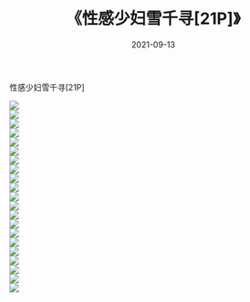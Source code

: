 ﻿---
layout: post
title:  《性感少妇雪千寻[21P]》
date:   2021-09-13
img: http://img.660000.xyz/Sharelink/性感/2021/性感少妇雪千寻[21P]/000.jpg
categories: [美女, 清纯, 唯美]
---

性感少妇雪千寻[21P]

  ![](http://img.660000.xyz/Sharelink/性感/2021/性感少妇雪千寻[21P]/001.jpg) <br> ![](http://img.660000.xyz/Sharelink/性感/2021/性感少妇雪千寻[21P]/002.jpg) <br> ![](http://img.660000.xyz/Sharelink/性感/2021/性感少妇雪千寻[21P]/003.jpg) <br> ![](http://img.660000.xyz/Sharelink/性感/2021/性感少妇雪千寻[21P]/004.jpg) <br> ![](http://img.660000.xyz/Sharelink/性感/2021/性感少妇雪千寻[21P]/005.jpg) <br> ![](http://img.660000.xyz/Sharelink/性感/2021/性感少妇雪千寻[21P]/006.jpg) <br> ![](http://img.660000.xyz/Sharelink/性感/2021/性感少妇雪千寻[21P]/007.jpg) <br> ![](http://img.660000.xyz/Sharelink/性感/2021/性感少妇雪千寻[21P]/008.jpg) <br> ![](http://img.660000.xyz/Sharelink/性感/2021/性感少妇雪千寻[21P]/009.jpg) <br> ![](http://img.660000.xyz/Sharelink/性感/2021/性感少妇雪千寻[21P]/010.jpg) <br> ![](http://img.660000.xyz/Sharelink/性感/2021/性感少妇雪千寻[21P]/011.jpg) <br> ![](http://img.660000.xyz/Sharelink/性感/2021/性感少妇雪千寻[21P]/012.jpg) <br> ![](http://img.660000.xyz/Sharelink/性感/2021/性感少妇雪千寻[21P]/013.jpg) <br> ![](http://img.660000.xyz/Sharelink/性感/2021/性感少妇雪千寻[21P]/014.jpg) <br> ![](http://img.660000.xyz/Sharelink/性感/2021/性感少妇雪千寻[21P]/015.jpg) <br> ![](http://img.660000.xyz/Sharelink/性感/2021/性感少妇雪千寻[21P]/016.jpg) <br> ![](http://img.660000.xyz/Sharelink/性感/2021/性感少妇雪千寻[21P]/017.jpg) <br> ![](http://img.660000.xyz/Sharelink/性感/2021/性感少妇雪千寻[21P]/018.jpg) <br> ![](http://img.660000.xyz/Sharelink/性感/2021/性感少妇雪千寻[21P]/019.jpg) <br> ![](http://img.660000.xyz/Sharelink/性感/2021/性感少妇雪千寻[21P]/020.jpg) <br> ![](http://img.660000.xyz/Sharelink/性感/2021/性感少妇雪千寻[21P]/021.jpg) <br>